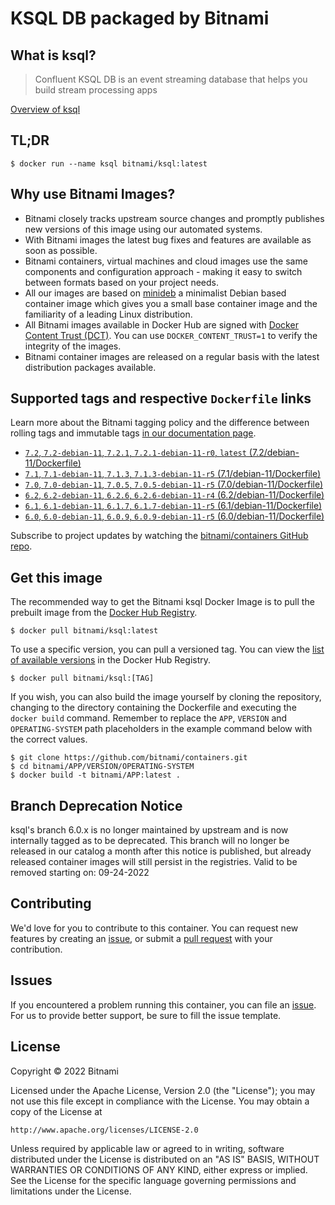 # KSQL DB packaged by Bitnami

## What is ksql?

> Confluent KSQL DB is an event streaming database that helps you build stream processing apps

[Overview of ksql](https://change.me)



## TL;DR

```console
$ docker run --name ksql bitnami/ksql:latest
```

## Why use Bitnami Images?

* Bitnami closely tracks upstream source changes and promptly publishes new versions of this image using our automated systems.
* With Bitnami images the latest bug fixes and features are available as soon as possible.
* Bitnami containers, virtual machines and cloud images use the same components and configuration approach - making it easy to switch between formats based on your project needs.
* All our images are based on [minideb](https://github.com/bitnami/minideb) a minimalist Debian based container image which gives you a small base container image and the familiarity of a leading Linux distribution.
* All Bitnami images available in Docker Hub are signed with [Docker Content Trust (DCT)](https://docs.docker.com/engine/security/trust/content_trust/). You can use `DOCKER_CONTENT_TRUST=1` to verify the integrity of the images.
* Bitnami container images are released on a regular basis with the latest distribution packages available.

## Supported tags and respective `Dockerfile` links

Learn more about the Bitnami tagging policy and the difference between rolling tags and immutable tags [in our documentation page](https://docs.bitnami.com/tutorials/understand-rolling-tags-containers/).


* [`7.2`, `7.2-debian-11`, `7.2.1`, `7.2.1-debian-11-r0`, `latest` (7.2/debian-11/Dockerfile)](https://github.com/bitnami/containers/blob/main/bitnami/ksql/7.2/debian-11/Dockerfile)
* [`7.1`, `7.1-debian-11`, `7.1.3`, `7.1.3-debian-11-r5` (7.1/debian-11/Dockerfile)](https://github.com/bitnami/containers/blob/main/bitnami/ksql/7.1/debian-11/Dockerfile)
* [`7.0`, `7.0-debian-11`, `7.0.5`, `7.0.5-debian-11-r5` (7.0/debian-11/Dockerfile)](https://github.com/bitnami/containers/blob/main/bitnami/ksql/7.0/debian-11/Dockerfile)
* [`6.2`, `6.2-debian-11`, `6.2.6`, `6.2.6-debian-11-r4` (6.2/debian-11/Dockerfile)](https://github.com/bitnami/containers/blob/main/bitnami/ksql/6.2/debian-11/Dockerfile)
* [`6.1`, `6.1-debian-11`, `6.1.7`, `6.1.7-debian-11-r5` (6.1/debian-11/Dockerfile)](https://github.com/bitnami/containers/blob/main/bitnami/ksql/6.1/debian-11/Dockerfile)
* [`6.0`, `6.0-debian-11`, `6.0.9`, `6.0.9-debian-11-r5` (6.0/debian-11/Dockerfile)](https://github.com/bitnami/containers/blob/main/bitnami/ksql/6.0/debian-11/Dockerfile)

Subscribe to project updates by watching the [bitnami/containers GitHub repo](https://github.com/bitnami/containers).

## Get this image

The recommended way to get the Bitnami ksql Docker Image is to pull the prebuilt image from the [Docker Hub Registry](https://hub.docker.com/r/bitnami/ksql).

```console
$ docker pull bitnami/ksql:latest
```

To use a specific version, you can pull a versioned tag. You can view the [list of available versions](https://hub.docker.com/r/bitnami/ksql/tags/) in the Docker Hub Registry.

```console
$ docker pull bitnami/ksql:[TAG]
```

If you wish, you can also build the image yourself by cloning the repository, changing to the directory containing the Dockerfile and executing the `docker build` command. Remember to replace the `APP`, `VERSION` and `OPERATING-SYSTEM` path placeholders in the example command below with the correct values.

```console
$ git clone https://github.com/bitnami/containers.git
$ cd bitnami/APP/VERSION/OPERATING-SYSTEM
$ docker build -t bitnami/APP:latest .
```

## Branch Deprecation Notice

ksql's branch 6.0.x is no longer maintained by upstream and is now internally tagged as to be deprecated. This branch will no longer be released in our catalog a month after this notice is published, but already released container images will still persist in the registries. Valid to be removed starting on: 09-24-2022

## Contributing

We'd love for you to contribute to this container. You can request new features by creating an [issue](https://github.com/bitnami/containers/issues), or submit a [pull request](https://github.com/bitnami/containers/pulls) with your contribution.

## Issues

If you encountered a problem running this container, you can file an [issue](https://github.com/bitnami/containers/issues/new/choose). For us to provide better support, be sure to fill the issue template.

## License

Copyright &copy; 2022 Bitnami

Licensed under the Apache License, Version 2.0 (the "License");
you may not use this file except in compliance with the License.
You may obtain a copy of the License at

    http://www.apache.org/licenses/LICENSE-2.0

Unless required by applicable law or agreed to in writing, software
distributed under the License is distributed on an "AS IS" BASIS,
WITHOUT WARRANTIES OR CONDITIONS OF ANY KIND, either express or implied.
See the License for the specific language governing permissions and
limitations under the License.
